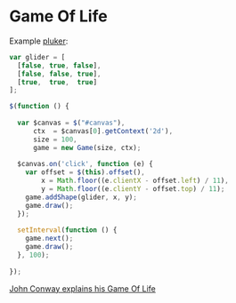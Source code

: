 Game Of Life
============

Example [pluker](http://embed.plnkr.co/njPziANhBHacAufZEAKc/preview):


``` js
var glider = [
  [false, true, false],
  [false, false, true],
  [true,  true,  true]
];

$(function () {
  
  var $canvas = $("#canvas"),
      ctx  = $canvas[0].getContext('2d'),
      size = 100,
      game = new Game(size, ctx);
  
  $canvas.on('click', function (e) {
    var offset = $(this).offset(),
        x = Math.floor((e.clientX - offset.left) / 11),
        y = Math.floor((e.clientY - offset.top) / 11);
    game.addShape(glider, x, y);
    game.draw();
  });
  
  setInterval(function () {
    game.next();  
    game.draw();
  }, 100);
  
});
```

[John Conway explains his Game Of Life](http://www.youtube.com/watch?v=E8kUJL04ELA)
